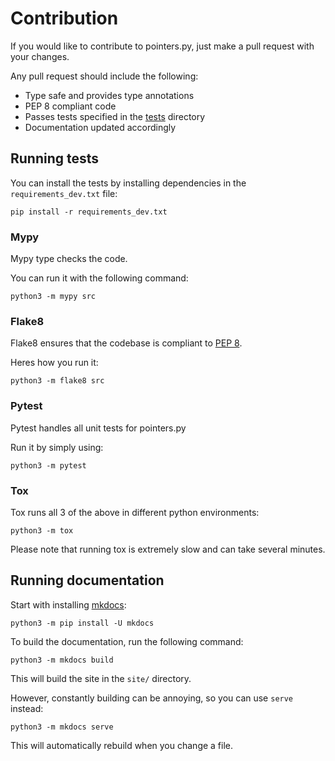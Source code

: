 # Contribution

If you would like to contribute to pointers.py, just make a pull request with your changes.

Any pull request should include the following:

- Type safe and provides type annotations
- PEP 8 compliant code
- Passes tests specified in the [tests](https://github.com/ZeroIntensity/pointers.py/tree/master/tests) directory
- Documentation updated accordingly

## Running tests

You can install the tests by installing dependencies in the `requirements_dev.txt` file:

```
pip install -r requirements_dev.txt
```

### Mypy

Mypy type checks the code.

You can run it with the following command:

```
python3 -m mypy src
```

### Flake8

Flake8 ensures that the codebase is compliant to [PEP 8](https://peps.python.org/pep-0008/).

Heres how you run it:

```
python3 -m flake8 src
```

### Pytest

Pytest handles all unit tests for pointers.py

Run it by simply using:

```
python3 -m pytest
```

### Tox

Tox runs all 3 of the above in different python environments:

```
python3 -m tox
```

Please note that running tox is extremely slow and can take several minutes.

## Running documentation

Start with installing [mkdocs](https://pypi.org/project/mkdocs/):

```
python3 -m pip install -U mkdocs
```

To build the documentation, run the following command:

```
python3 -m mkdocs build
```

This will build the site in the `site/` directory.

However, constantly building can be annoying, so you can use `serve` instead:

```
python3 -m mkdocs serve
```

This will automatically rebuild when you change a file.

